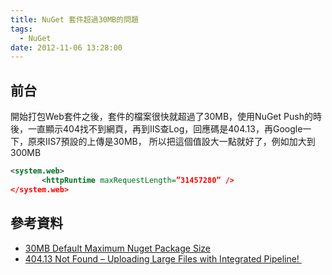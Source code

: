 ```yaml
---
title: NuGet 套件超過30MB的問題
tags:
  - NuGet
date: 2012-11-06 13:28:00
---
```


## 前台
開始打包Web套件之後，套件的檔案很快就超過了30MB，使用NuGet Push的時後，一直顯示404找不到網頁，再到IIS查Log，回應碼是404.13，再Google一下，原來IIS7預設的上傳是30MB， 所以把這個值設大一點就好了，例如加大到300MB
```xml
<system.web>
       <httpRuntime maxRequestLength=”31457280” />
</system.web>
```

## 參考資料
* [30MB Default Maximum Nuget Package Size ](http://help.octopusdeploy.com/discussions/problems/184-30mb-default-maximum-nuget-package-size)
* [404.13 Not Found – Uploading Large Files with Integrated Pipeline!&nbsp;](http://martinondotnet.blogspot.tw/2010/04/iis-7-gotcha-40413-not-found-uploading.html)
